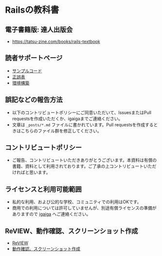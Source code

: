 # Railsの教科書

## 電子書籍版: 達人出版会
- https://tatsu-zine.com/books/rails-textbook

## 読者サポートページ

- [サンプルコード](https://github.com/igaiga/rails_textbook_sample/)
- [正誤表](/documents/errata.md)
- [環境構築](/documents/install.md)

## 誤記などの報告方法
- 以下のコントリビュートポリシーにご同意いただいて、IssuesまたはPull requestsを作成いただくか、igaigaまでご連絡ください。
- 文章は `_posts/*.md` ファイルに書かれています。Pull requestsを作成するときはこちらのファイル群を修正してください。

## コントリビュートポリシー
- ご報告、コントリビュートいただきありがとうございます。本資料は有償の書籍、資料として利用されております。ご了承の上コントリビュートいただければと思います。

## ライセンスと利用可能範囲
- 私的な利用、および公的な学校、コミュニティでの利用はOKです。
- 商用での利用については許可していませんが、別途有償ライセンスの準備がありますので [igaiga](https://github.com/igaiga) へご連絡ください。

## ReVIEW、動作確認、スクリーンショット作成

- [ReVIEW](/documents/review.md)
- [動作確認、スクリーンショット作成](/documents/make_screenshots.md)
